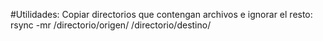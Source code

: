 #Utilidades:
Copiar directorios que contengan archivos e ignorar el resto: 
    rsync -mr /directorio/origen/ /directorio/destino/